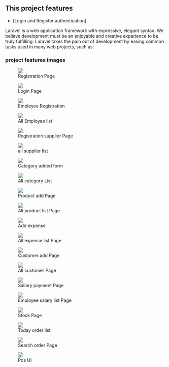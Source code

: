 ## This project features
- [Login and Register authentication]

Laravel is a web application framework with expressive, elegant syntax. We believe development must be an enjoyable and creative experience to be truly fulfilling. Laravel takes the pain out of development by easing common tasks used in many web projects, such as:

### project features images
<figure>
    <img src="/screenshot/registar.png">
    <figcaption>Registration Page</figcaption>
</figure>
<figure>
    <img src="/screenshot/login.png">
    <figcaption>Login Page</figcaption>
</figure>
<figure>
    <img src="/screenshot/add employee.png">
    <figcaption>Employee Registration</figcaption>
</figure>
<figure>
    <img src="/screenshot/all-employee.png">
    <figcaption>All Employee list</figcaption>
</figure>
<figure>
    <img src="/screenshot/add-supplier.png">
    <figcaption>Registration supplier Page</figcaption>
</figure>
<figure>
    <img src="/screenshot/all-supplier.png">
    <figcaption>all supplier list</figcaption>
</figure>
<figure>
    <img src="/screenshot/add-category.png">
    <figcaption>Category added form</figcaption>
</figure>
<figure>
    <img src="/screenshot/all-category.png">
    <figcaption>All category List</figcaption>
</figure><figure>
    <img src="/screenshot/product-add.png">
    <figcaption>Product add Page</figcaption>
</figure>
<figure>
    <img src="/screenshot/all-product.png">
    <figcaption>All product list Page</figcaption>
</figure>
<figure>
    <img src="/screenshot/add-expnese.png">
    <figcaption>Add expense</figcaption>
</figure>
<figure>
    <img src="/screenshot/all-expense.png">
    <figcaption>All expense list Page</figcaption>
</figure>
<figure>
    <img src="/screenshot/add-customer.png">
    <figcaption>Customer add Page</figcaption>
</figure>
<figure>
    <img src="/screenshot/all-customer.png">
    <figcaption>All customer Page</figcaption>
</figure>
<figure>
    <img src="/screenshot/pay-sallary.png">
    <figcaption>Sallary payment Page</figcaption>
</figure>
<figure>
    <img src="/screenshot/sallary-all.png">
    <figcaption>Employee salary list Page</figcaption>
</figure>
<figure>
    <img src="/screenshot/stock.png">
    <figcaption>Stock Page</figcaption>
</figure>
<figure>
    <img src="/screenshot/today-order.png">
    <figcaption>Today order list</figcaption>
</figure>
<figure>
    <img src="/screenshot/search-order.png">
    <figcaption>Search order Page</figcaption>
</figure>
<figure>
    <img src="/screenshot/pos.png">
    <figcaption>Pos UI</figcaption>
</figure>
